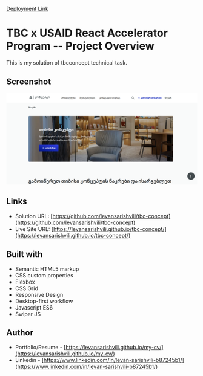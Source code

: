 [Deployment Link]()

# TBC x USAID React Accelerator Program -- Project Overview

This is my solution of tbcconcept technical task.

## Screenshot

![](./images/project-screenshot.png)

## Links

- Solution URL: [https://github.com/levansarishvili/tbc-concept](https://github.com/levansarishvili/tbc-concept)
- Live Site URL: [https://levansarishvili.github.io/tbc-concept/](https://levansarishvili.github.io/tbc-concept/)

## Built with

- Semantic HTML5 markup
- CSS custom properties
- Flexbox
- CSS Grid
- Responsive Design
- Desktop-first workflow
- Javascript ES6
- Swiper JS

## Author

- Portfolio/Resume - [https://levansarishvili.github.io/my-cv/](https://levansarishvili.github.io/my-cv/)
- Linkedin - [https://www.linkedin.com/in/levan-sarishvili-b87245b1/](https://www.linkedin.com/in/levan-sarishvili-b87245b1/)
